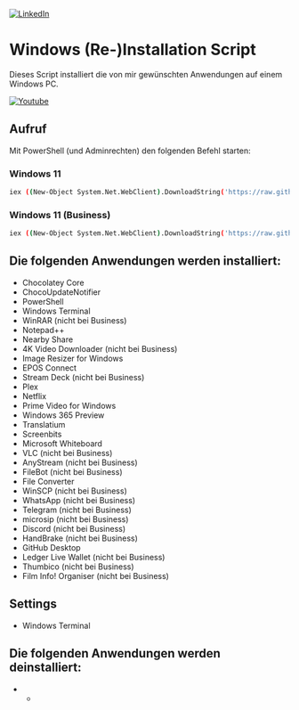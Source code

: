 [![LinkedIn][linkedin-shield]][linkedin-url]



# Windows (Re-)Installation Script
Dieses Script installiert die von mir gewünschten Anwendungen auf einem Windows PC.

[![Youtube](https://img.youtube.com/vi/qpW2zixWoRk/0.jpg)](https://www.youtube.com/watch?v=qpW2zixWoRk)


## Aufruf
Mit PowerShell (und Adminrechten) den folgenden Befehl starten:
### Windows 11
```sh
iex ((New-Object System.Net.WebClient).DownloadString('https://raw.githubusercontent.com/RalfEs73/win_reinstall/main/win11_reinstall.ps1'))
```
### Windows 11 (Business)
```sh
iex ((New-Object System.Net.WebClient).DownloadString('https://raw.githubusercontent.com/RalfEs73/win_reinstall/main/win11_business_reinstall.ps1'))
```
## Die folgenden Anwendungen werden installiert:
* Chocolatey Core
* ChocoUpdateNotifier
* PowerShell
* Windows Terminal
* WinRAR (nicht bei Business)
* Notepad++
* Nearby Share
* 4K Video Downloader (nicht bei Business)
* Image Resizer for Windows
* EPOS Connect
* Stream Deck (nicht bei Business)
* Plex
* Netflix
* Prime Video for Windows
* Windows 365 Preview
* Translatium
* Screenbits
* Microsoft Whiteboard
* VLC (nicht bei Business)
* AnyStream (nicht bei Business)
* FileBot (nicht bei Business)
* File Converter
* WinSCP (nicht bei Business)
* WhatsApp (nicht bei Business)
* Telegram (nicht bei Business)
* microsip (nicht bei Business)
* Discord (nicht bei Business)
* HandBrake (nicht bei Business)
* GitHub Desktop
* Ledger Live Wallet (nicht bei Business)
* Thumbico (nicht bei Business)
* Film Info! Organiser (nicht bei Business)

## Settings
* Windows Terminal

## Die folgenden Anwendungen werden deinstalliert:
* -

<!-- MARKDOWN LINKS & IMAGES -->
<!-- https://www.markdownguide.org/basic-syntax/#reference-style-links -->
[linkedin-shield]: https://img.shields.io/badge/-LinkedIn-black.svg?style=for-the-badge&logo=linkedin&colorB=555
[linkedin-url]: https://linkedin.com/in/ralfes
